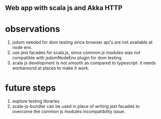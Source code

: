 ## Web app with scala js and Akka HTTP


# observations
1. jsdom needed for dom testing since browser api's are not available at node env.
2. use jest facades for scala.js, since common js modules was not compatible with jsdomNodeEnv plugin for dom testing
3. scala js development is not smooth as compared to typescript. it needs workaround at places to make it work.

# future steps
1. explore testing libraries
2. scala-js-bundler can be used in place of writing jest facades to overcome the common js modules incompatibility issue.